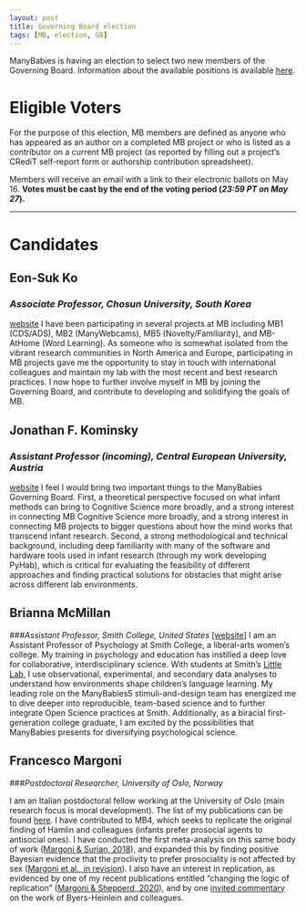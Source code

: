 ```yaml
---
layout: post
title: Governing Board election
tags: [MB, election, GB]
---
```


ManyBabies is having an election to select two new members of the Governing Board. Information about the available positions is available [here](https://mailchi.mp/7eb70bcff3b5/mb-callfornominations).


# Eligible Voters
For the purpose of this election, MB members are defined as anyone who has appeared as an author on a completed MB project or who is listed as a contributor on a current MB project (as reported by filling out a project’s CRediT self-report form or authorship contribution spreadsheet).

Members will receive an email with a link to their electronic ballots on May 16. **Votes must be cast by the end of the voting period (*23:59 PT on May 27*).** 

***

# Candidates

## Eon-Suk Ko
### *Associate Professor, Chosun University, South Korea*
[website](https://sites.google.com/site/eonsuk/)
I have been participating in several projects at MB including MB1 (CDS/ADS), MB2 (ManyWebcams), MB5 (Novelty/Familiarity), and MB-AtHome (Word Learning). As someone who is somewhat isolated from the vibrant research communities in North America and Europe, participating in MB projects gave me the opportunity to stay in touch with international colleagues and maintain my lab with the most recent and best research practices. I now hope to further involve myself in MB by joining the Governing Board, and contribute to developing and solidifying the goals of MB.

## Jonathan F. Kominsky
### *Assistant Professor (incoming), Central European University, Austria*
[website](https://www.jfkominsky.com/)
I feel I would bring two important things to the ManyBabies Governing Board. First, a theoretical perspective focused on what infant methods can bring to Cognitive Science more broadly, and a strong interest in connecting MB Cognitive Science more broadly, and a strong interest in connecting MB projects to bigger questions about how the mind works that transcend infant research. Second, a strong methodological and technical background, including deep familiarity with many of the software and hardware tools used in infant research (through my work developing PyHab), which is critical for evaluating the feasibility of different approaches and finding practical solutions for obstacles that might arise across different lab environments.

## Brianna McMillan
###*Assistant Professor, Smith College, United States*
[[website]](https://www.smith.edu/academics/faculty/brianna-mcmillan)
I am an Assistant Professor of Psychology at Smith College, a liberal-arts women’s college. My training in psychology and education has instilled a deep love for collaborative, interdisciplinary science. With students at Smith’s [Little Lab](https://www.science.smith.edu/littlelab/), I use observational, experimental, and secondary data analyses to understand how environments shape children’s language learning. My leading role on the ManyBabies5 stimuli-and-design team has energized me to dive deeper into reproducible, team-based science and to further integrate Open Science practices at Smith. Additionally, as a biracial first-generation college graduate, I am excited by the possibilities that ManyBabies presents for diversifying psychological science.

## Francesco Margoni
###*Postdoctoral Researcher, University of Oslo, Norway*
<!---[website] (Please let me know if you have a website you would like to link here) --->
I am an Italian postdoctoral fellow working at the University of Oslo (main research focus is moral development). The list of my publications can be found [here](https://scholar.google.it/citations?user=Sxwc6QwAAAAJ&hl=en). I have contributed to MB4, which seeks to replicate the original finding of Hamlin and colleagues (infants prefer prosocial agents to antisocial ones). I have conducted the first meta-analysis on this same body of work ([Margoni & Surian, 2018](https://psycnet.apa.org/fulltext/2018-33347-001.pdf)), and expanded this by finding positive Bayesian evidence that the proclivity to prefer prosociality is not affected by sex ([Margoni et al., in revision](https://psyarxiv.com/r6vqb/)). I also have an interest in replication, as evidenced by one of my recent publications entitled “changing the logic of replication” ([Margoni & Shepperd, 2020](https://psycnet.apa.org/record/2020-96116-001)), and by one [invited commentary](https://www.researchgate.net/publication/359993860_Reliability_and_Replicability_in_Infant_Research_A_commentary_on_Byers-Heinlein_et_al_2021) on the work of Byers-Heinlein and colleagues.

